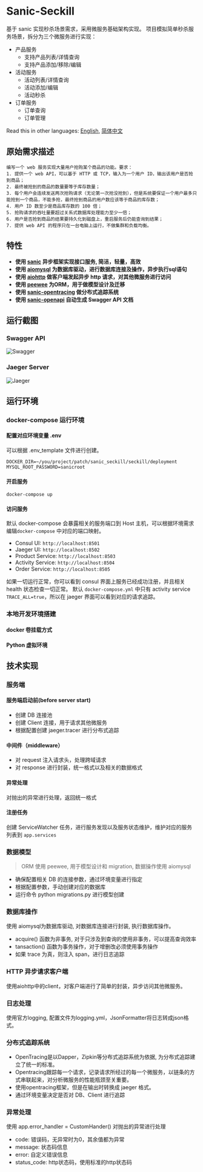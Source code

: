 # Sanic-Seckill

基于 sanic 实现秒杀场景需求，采用微服务基础架构实现。
项目模拟简单秒杀服务场景，拆分为三个微服务进行实现：

* 产品服务
	* 支持产品列表/详情查询
	* 支持产品添加/移除/编辑
* 活动服务
	* 活动列表/详情查询
	* 活动添加/编辑
	* 活动秒杀
* 订单服务
	* 订单查询
	* 订单管理

Read this in other languages:  [English][English], [简体中文][简体中文]

[English]: https://github.com/itechub/seckill-sanic/blob/master/README.md
[简体中文]: https://github.com/itechub/seckill-sanic/blob/master/README.zh-cn.md

## 原始需求描述
	编写一个 web 服务实现大量用户抢购某个商品的功能。要求：
	1. 提供一个 web API，可以基于 HTTP 或 TCP，输入为一个用户 ID，输出该用户是否抢到商品；
	2. 最终被抢到的商品的数量要等于库存数量；
	3. 每个用户会连续发送两次抢购请求（无论第一次抢没抢到），但是系统要保证一个用户最多只能抢到一个商品，不能多抢，最终抢到商品的用户数应该等于商品的库存数；
	4. 用户 ID 数至少是商品库存数的 100 倍；
	5. 抢购请求的吞吐量要超过关系式数据库处理能力至少一倍；
	6. 用户是否抢到商品的结果要持久化到磁盘上，重启服务后仍能查询到结果；
	7. 提供 web API 的程序只在一台电脑上运行，不做集群和负载均衡。

## 特性
* **使用 [sanic][sanic] 异步框架实现接口服务, 简洁，轻量，高效**
* **使用 [aiomysql][aiomysql] 为数据库驱动，进行数据库连接及操作，异步执行sql语句**
* **使用 [aiohttp][aiohttp] 做客户端发起异步 http 请求，对其他微服务进行访问**
* **使用 [peewee][peewee] 为ORM，用于做模型设计及迁移**
* **使用 [sanic-opentracing][sanic-opentracing] 做分布式追踪系统**
* **使用 [sanic-openapi][sanic-openapi] 自动生成 Swagger API 文档**

[sanic]: https://github.com/huge-success/sanic
[aiomysql]: https://github.com/aio-libs/aiomysql
[aiohttp]:https://github.com/aio-libs/aiohttp
[peewee]: https://github.com/coleifer/peewee
[sanic-opentracing]: https://github.com/shady-robot/sanic-opentracing
[sanic-openapi]: https://github.com/huge-success/sanic-openapi

## 运行截图

### Swagger API
![Swagger](https://github.com/itechub/seckill-sanic/raw/master/assets/images/swagger_sanic.jpg)

### Jaeger Server
![Jaeger](https://github.com/itechub/seckill-sanic/raw/master/assets/images/jaeger_sanic.jpg)

## 运行环境
### docker-compose 运行环境
#### 配置对应环境变量 .env
可以根据 .env_template 文件进行创建。

```
DOCKER_DIR=~/you/project/patch/sanic_seckill/seckill/deployment
MYSQL_ROOT_PASSWORD=sanicroot
```

#### 开启服务

``` 
docker-compose up 
```

#### 访问服务
默认 docker-compose 会暴露相关的服务端口到 Host 主机，可以根据环境需求编辑`docker-compose` 中对应的端口映射。

* Consul UI:  `http://localhost:8501`
* Jaeger UI:  `http://localhost:8502`
* Product Service:  `http://localhost:8503`
* Activity Service:  `http://localhost:8504`
* Order Service:  `http://localhost:8505`

如果一切运行正常，你可以看到 consul 界面上服务已经成功注册，并且相关 health 状态检查一切正常。
默认 `docker-compose.yml` 中只有 activity service `TRACE_ALL=true`，所以在 jaeger 界面可以看到对应的请求追踪。

### 本地开发环境搭建
#### docker 卷挂载方式
#### Python 虚拟环境

## 技术实现
### 服务端
#### 服务端启动前(before server start)
* 创建 DB 连接池
* 创建 Client 连接，用于请求其他微服务
* 根据配置创建 jaeger.tracer 进行分布式追踪

#### 中间件（middleware）
* 对 request 注入请求头，处理跨域请求
* 对 response 进行封装，统一格式以及相关的数据格式

#### 异常处理 
对抛出的异常进行处理，返回统一格式

#### 注册任务
创建 ServiceWatcher 任务，进行服务发现以及服务状态维护，维护对应的服务列表到 `app.services`

### 数据模型
> ORM 使用 peewee, 用于模型设计和 migration, 数据操作使用 aiomysql

* 确保配置相关 DB 的连接参数，通过环境变量进行指定
* 根据配置参数，手动创建对应的数据库
* 运行命令 python migrations.py 进行模型创建

### 数据库操作 
使用 aiomysql为数据库驱动, 对数据库连接进行封装, 执行数据库操作。

* acquire() 函数为非事务, 对于只涉及到查询的使用非事务，可以提高查询效率
* tansaction() 函数为事务操作，对于增删改必须使用事务操作
* 如果 trace 为真，则注入 span，进行日志追踪


### HTTP 异步请求客户端
使用aiohttp中的client，对客户端进行了简单的封装，异步访问其他微服务。

### 日志处理
使用官方logging, 配置文件为logging.yml，JsonFormatter将日志转成json格式。

### 分布式追踪系统
* OpenTracing是以Dapper，Zipkin等分布式追踪系统为依据, 为分布式追踪建立了统一的标准。
* Opentracing跟踪每一个请求，记录请求所经过的每一个微服务，以链条的方式串联起来，对分析微服务的性能瓶颈至关重要。
* 使用opentracing框架，但是在输出时转换成 jaeger 格式。
* 通过环境变量决定是否对 DB、Client 进行追踪


### 异常处理
使用 app.error_handler = CustomHander() 对抛出的异常进行处理

* code: 错误码，无异常时为0，其余值都为异常
* message: 状态码信息
* error: 自定义错误信息
* status_code: http状态码，使用标准的http状态码



